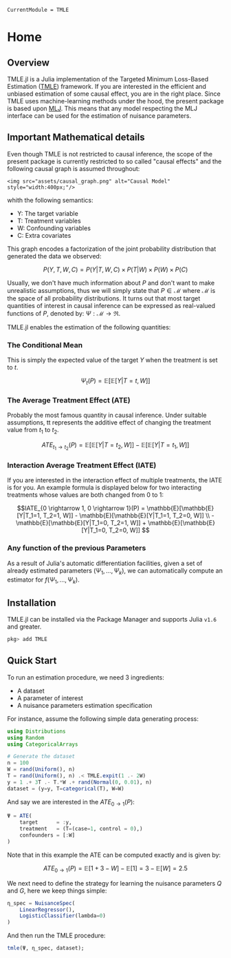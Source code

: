 ```@meta
CurrentModule = TMLE
```

# Home

## Overview

TMLE.jl is a Julia implementation of the Targeted Minimum Loss-Based Estimation ([TMLE](https://link.springer.com/book/10.1007/978-1-4419-9782-1)) framework. If you are interested in the efficient and unbiased estimation of some causal effect, you are in the right place. Since TMLE uses machine-learning methods under the hood, the present package is based upon [MLJ](https://alan-turing-institute.github.io/MLJ.jl/dev/). This means that any model respecting the MLJ interface can be used for the estimation of nuisance parameters.

## Important Mathematical details

Even though TMLE is not restricted to causal inference, the scope of the present package is currently restricted to so called "causal effects" and the following causal graph is assumed throughout:

```@raw html
<img src="assets/causal_graph.png" alt="Causal Model" style="width:400px;"/>
```

whith the following semantics:

- Y: The target variable
- T: Treatment variables
- W: Confounding variables
- C: Extra covariates

This graph encodes a factorization of the joint probability distribution that generated the data we observed:

```math
P(Y, T, W, C) = P(Y|T, W, C) \times P(T|W) \times P(W) \times P(C)
```

Usually, we don't have much information about $P$ and don't want to make unrealistic assumptions, thus we will simply state that $P \in \mathcal{M}$ where $\mathcal{M}$ is the space of all probability distributions. It turns out that most target quantities of interest in causal inference can be expressed as real-valued functions of $P$, denoted by: $\Psi:\mathcal{M} \rightarrow \Re$.

TMLE.jl enables the estimation of the following quantities:

### The Conditional Mean

This is simply the expected value of the target $Y$ when the treatment is set to $t$.

```math
\Psi_t(P) = \mathbb{E}[\mathbb{E}[Y|T=t, W]]
```

### The Average Treatment Effect (ATE)

Probably the most famous quantity in causal inference. Under suitable assumptions, tt represents the additive effect of changing the treatment value from $t_1$ to $t_2$.

```math
ATE_{t_1 \rightarrow t_2}(P) = \mathbb{E}[\mathbb{E}[Y|T=t_2, W]] - \mathbb{E}[\mathbb{E}[Y|T=t_1, W]]
```

### Interaction Average Treatment Effect (IATE)

If you are interested in the interaction effect of multiple treatments, the IATE is for you. An example formula is displayed below for two interacting treatments whose values are both changed from $0$ to $1$:

```math
IATE_{0 \rightarrow 1, 0 \rightarrow 1}(P) = \mathbb{E}[\mathbb{E}[Y|T_1=1, T_2=1, W]] - \mathbb{E}[\mathbb{E}[Y|T_1=1, T_2=0, W]]  \\
- \mathbb{E}[\mathbb{E}[Y|T_1=0, T_2=1, W]] + \mathbb{E}[\mathbb{E}[Y|T_1=0, T_2=0, W]] 
```

### Any function of the previous Parameters

As a result of Julia's automatic differentiation facilities, given a set of already estimated parameters $(\Psi_1, ..., \Psi_k)$, we can automatically compute an estimator for $f(\Psi_1, ..., \Psi_k)$.

## Installation

TMLE.jl can be installed via the Package Manager and supports Julia `v1.6` and greater.

```julia
pkg> add TMLE
```

## Quick Start

To run an estimation procedure, we need 3 ingredients:

- A dataset
- A parameter of interest
- A nuisance parameters estimation specification

For instance, assume the following simple data generating process:

```julia
using Distributions
using Random
using CategoricalArrays

# Generate the dataset
n = 100
W = rand(Uniform(), n)
T = rand(Uniform(), n) .< TMLE.expit(1 .- 2W)
y = 1 .+ 3T .- T.*W .+ rand(Normal(0, 0.01), n)
dataset = (y=y, T=categorical(T), W=W)
```

And say we are interested in the $ATE_{0 \rightarrow 1}(P)$:

```julia
Ψ = ATE(
    target      = :y,
    treatment   = (T=(case=1, control = 0),)
    confounders = [:W]
)
```

Note that in this example the ATE can be computed exactly and is given by:

```math
ATE_{0 \rightarrow 1}(P) = \mathbb{E}[1 + 3 - W] - \mathbb{E}[1] = 3 - \mathbb{E}[W] = 2.5
```

We next need to define the strategy for learning the nuisance parameters $Q$ and $G$, here we keep things simple:

```julia
η_spec = NuisanceSpec(
    LinearRegressor(),
    LogisticClassifier(lambda=0)
)
```

And then run the TMLE procedure:

```julia
tmle(Ψ, η_spec, dataset);
```
